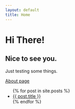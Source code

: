 ```yaml
---
layout: default
title: Home
---
```


# Hi There!

## Nice to see you.

Just testing some things.

[About page](https://craigkraft.github.io/about)

<ul>
  {% for post in site.posts %}
    <li>
      <a href="{{ post.url }}">{{ post.title }}</a>
    </li>
  {% endfor %}
</ul>
